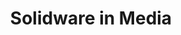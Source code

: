 ---
templateKey: 'media-page'
path: /media
title: Solidware in Media
mediaItems:
  - mediaItem: test
    title: test1
    preview: test preview
    link: http://naver.com
---